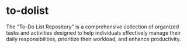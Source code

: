 # to-dolist
The "To-Do List Repository" is a comprehensive collection of organized tasks and activities designed to help individuals effectively manage their daily responsibilities, prioritize their workload, and enhance productivity. 
